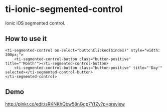 # ti-ionic-segmented-control
Ionic iOS segmented control.

## How to use it
```
<ti-segmented-control on-select="buttonClicked($index)" style="width: 200px;">
    <ti-segmented-control-button class="button-positive" title="'Month'"></ti-segmented-control-button>
    <ti-segmented-control-button class="button-positive" title="'Day'" selected></ti-segmented-control-button>
</ti-segmented-control>
```

## Demo
http://plnkr.co/edit/sRKNKhQbw58nGgp7YfZy?p=preview
